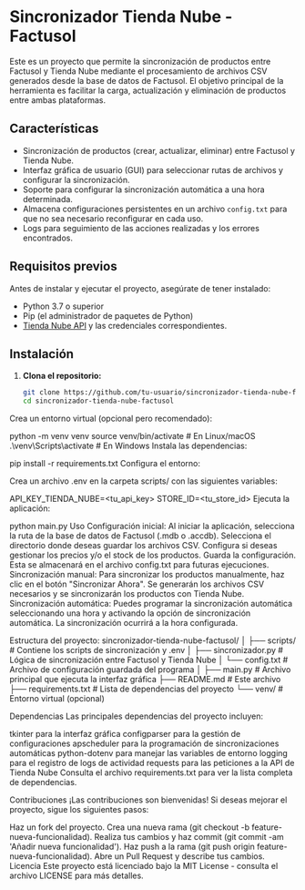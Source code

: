 # Sincronizador Tienda Nube - Factusol

Este es un proyecto que permite la sincronización de productos entre Factusol y Tienda Nube mediante el procesamiento de archivos CSV generados desde la base de datos de Factusol. El objetivo principal de la herramienta es facilitar la carga, actualización y eliminación de productos entre ambas plataformas.

## Características

- Sincronización de productos (crear, actualizar, eliminar) entre Factusol y Tienda Nube.
- Interfaz gráfica de usuario (GUI) para seleccionar rutas de archivos y configurar la sincronización.
- Soporte para configurar la sincronización automática a una hora determinada.
- Almacena configuraciones persistentes en un archivo `config.txt` para que no sea necesario reconfigurar en cada uso.
- Logs para seguimiento de las acciones realizadas y los errores encontrados.

## Requisitos previos

Antes de instalar y ejecutar el proyecto, asegúrate de tener instalado:

- Python 3.7 o superior
- Pip (el administrador de paquetes de Python)
- [Tienda Nube API](https://tiendanube.github.io/api-documentation/intro) y las credenciales correspondientes.

## Instalación

1. **Clona el repositorio:**

   ```bash
   git clone https://github.com/tu-usuario/sincronizador-tienda-nube-factusol.git
   cd sincronizador-tienda-nube-factusol
Crea un entorno virtual (opcional pero recomendado):

python -m venv venv
source venv/bin/activate  # En Linux/macOS
.\\venv\\Scripts\\activate  # En Windows
Instala las dependencias:

pip install -r requirements.txt
Configura el entorno:

Crea un archivo .env en la carpeta scripts/ con las siguientes variables:

API_KEY_TIENDA_NUBE=<tu_api_key>
STORE_ID=<tu_store_id>
Ejecuta la aplicación:


python main.py
Uso
Configuración inicial:
Al iniciar la aplicación, selecciona la ruta de la base de datos de Factusol (.mdb o .accdb).
Selecciona el directorio donde deseas guardar los archivos CSV.
Configura si deseas gestionar los precios y/o el stock de los productos.
Guarda la configuración. Esta se almacenará en el archivo config.txt para futuras ejecuciones.
Sincronización manual:
Para sincronizar los productos manualmente, haz clic en el botón "Sincronizar Ahora".
Se generarán los archivos CSV necesarios y se sincronizarán los productos con Tienda Nube.
Sincronización automática:
Puedes programar la sincronización automática seleccionando una hora y activando la opción de sincronización automática.
La sincronización ocurrirá a la hora configurada.

Estructura del proyecto:
sincronizador-tienda-nube-factusol/
│
├── scripts/                  # Contiene los scripts de sincronización y .env
│   ├── sincronizador.py       # Lógica de sincronización entre Factusol y Tienda Nube
│   └── config.txt             # Archivo de configuración guardada del programa
│
├── main.py                   # Archivo principal que ejecuta la interfaz gráfica
├── README.md                 # Este archivo
├── requirements.txt          # Lista de dependencias del proyecto
└── venv/                     # Entorno virtual (opcional)

Dependencias
Las principales dependencias del proyecto incluyen:

tkinter para la interfaz gráfica
configparser para la gestión de configuraciones
apscheduler para la programación de sincronizaciones automáticas
python-dotenv para manejar las variables de entorno
logging para el registro de logs de actividad
requests para las peticiones a la API de Tienda Nube
Consulta el archivo requirements.txt para ver la lista completa de dependencias.

Contribuciones
¡Las contribuciones son bienvenidas! Si deseas mejorar el proyecto, sigue los siguientes pasos:

Haz un fork del proyecto.
Crea una nueva rama (git checkout -b feature-nueva-funcionalidad).
Realiza tus cambios y haz commit (git commit -am 'Añadir nueva funcionalidad').
Haz push a la rama (git push origin feature-nueva-funcionalidad).
Abre un Pull Request y describe tus cambios.
Licencia
Este proyecto está licenciado bajo la MIT License - consulta el archivo LICENSE para más detalles.
